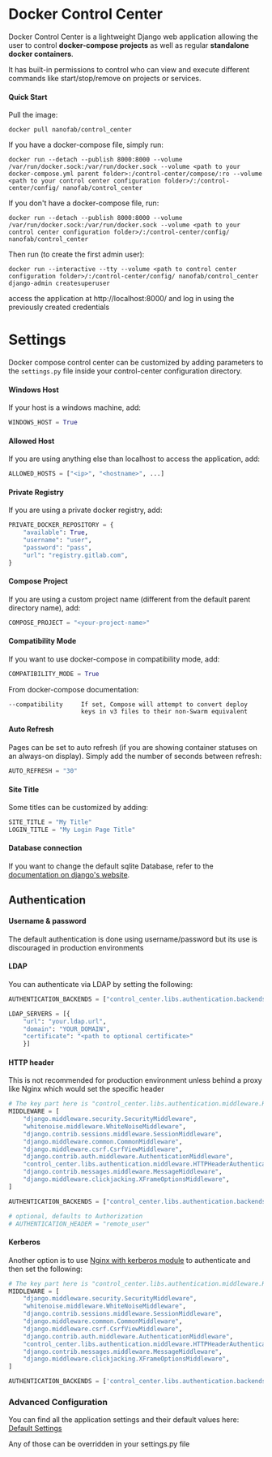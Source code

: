 # Docker Control Center

Docker Control Center is a lightweight Django web application allowing the user to control **docker-compose projects** as well as regular **standalone docker containers**.

It has built-in permissions to control who can view and execute different commands like start/stop/remove on projects or services.

#### Quick Start

Pull the image:
```
docker pull nanofab/control_center
```

If you have a docker-compose file, simply run:
```
docker run --detach --publish 8000:8000 --volume /var/run/docker.sock:/var/run/docker.sock --volume <path to your docker-compose.yml parent folder>:/control-center/compose/:ro --volume <path to your control center configuration folder>/:/control-center/config/ nanofab/control_center
```

If you don't have a docker-compose file, run:
```
docker run --detach --publish 8000:8000 --volume /var/run/docker.sock:/var/run/docker.sock --volume <path to your control center configuration folder>/:/control-center/config/ nanofab/control_center
```

Then run (to create the first admin user):

```
docker run --interactive --tty --volume <path to control center configuration folder>/:/control-center/config/ nanofab/control_center django-admin createsuperuser
```

access the application at http://localhost:8000/ and log in using the previously created credentials

# Settings
Docker compose control center can be customized by adding parameters to the `settings.py` file inside your control-center configuration directory.

#### Windows Host
If your host is a windows machine, add:
```python
WINDOWS_HOST = True
```

#### Allowed Host
If you are using anything else than localhost to access the application, add:
```python
ALLOWED_HOSTS = ["<ip>", "<hostname>", ...]
```

#### Private Registry
If you are using a private docker registry, add:
```python
PRIVATE_DOCKER_REPOSITORY = {
    "available": True,
    "username": "user",
    "password": "pass",
    "url": "registry.gitlab.com",
}
``` 

#### Compose Project
If you are using a custom project name (different from the default parent directory name), add:
```python
COMPOSE_PROJECT = "<your-project-name>"
```

#### Compatibility Mode
If you want to use docker-compose in compatibility mode, add:
```python
COMPATIBILITY_MODE = True
```

From docker-compose documentation:
```
--compatibility     If set, Compose will attempt to convert deploy
                    keys in v3 files to their non-Swarm equivalent
```

#### Auto Refresh
Pages can be set to auto refresh (if you are showing container statuses on an always-on display).
Simply add the number of seconds between refresh:
```python
AUTO_REFRESH = "30"
```


#### Site Title
Some titles can be customized by adding:
```python
SITE_TITLE = "My Title"
LOGIN_TITLE = "My Login Page Title"
```

#### Database connection
If you want to change the default sqlite Database, refer to the [documentation on django's website](https://docs.djangoproject.com/en/2.1/ref/databases/).

## Authentication

#### Username & password
The default authentication is done using username/password but its use is discouraged in production environments


#### LDAP
You can authenticate via LDAP by setting the following:
```python
AUTHENTICATION_BACKENDS = ["control_center.libs.authentication.backends.LDAPAuthenticationBackend"]

LDAP_SERVERS = [{
    "url": "your.ldap.url",
    "domain": "YOUR_DOMAIN", 
    "certificate": "<path to optional certificate>"
    }]
```

#### HTTP header
This is not recommended for production environment unless behind a proxy like Nginx which would set the specific header

```python
# The key part here is "control_center.libs.authentication.middleware.HTTPHeaderAuthenticationMiddleware"
MIDDLEWARE = [
    "django.middleware.security.SecurityMiddleware",
    "whitenoise.middleware.WhiteNoiseMiddleware",
    "django.contrib.sessions.middleware.SessionMiddleware",
    "django.middleware.common.CommonMiddleware",
    "django.middleware.csrf.CsrfViewMiddleware",
    "django.contrib.auth.middleware.AuthenticationMiddleware",
    "control_center.libs.authentication.middleware.HTTPHeaderAuthenticationMiddleware",
    "django.contrib.messages.middleware.MessageMiddleware",
    "django.middleware.clickjacking.XFrameOptionsMiddleware",
]

AUTHENTICATION_BACKENDS = ["control_center.libs.authentication.backends.RemoteUserAuthenticationBackend"]

# optional, defaults to Authorization
# AUTHENTICATION_HEADER = "remote_user"
```


#### Kerberos
Another option is to use [Nginx with kerberos module](https://hub.docker.com/r/nanofab/nginx) to authenticate and then set the following:
```python
# The key part here is "control_center.libs.authentication.middleware.HTTPHeaderAuthenticationMiddleware"
MIDDLEWARE = [
    "django.middleware.security.SecurityMiddleware",
    "whitenoise.middleware.WhiteNoiseMiddleware",
    "django.contrib.sessions.middleware.SessionMiddleware",
    "django.middleware.common.CommonMiddleware",
    "django.middleware.csrf.CsrfViewMiddleware",
    "django.contrib.auth.middleware.AuthenticationMiddleware",
    "control_center.libs.authentication.middleware.HTTPHeaderAuthenticationMiddleware",
    "django.contrib.messages.middleware.MessageMiddleware",
    "django.middleware.clickjacking.XFrameOptionsMiddleware",
]

AUTHENTICATION_BACKENDS = ['control_center.libs.authentication.backends.NginxKerberosAuthorizationHeaderAuthenticationBackend']
```

### Advanced Configuration

You can find all the application settings and their default values here: [Default Settings](https://github.com/usnistgov/docker-control-center/blob/master/control_center/base_settings.py)

Any of those can be overridden in your settings.py file